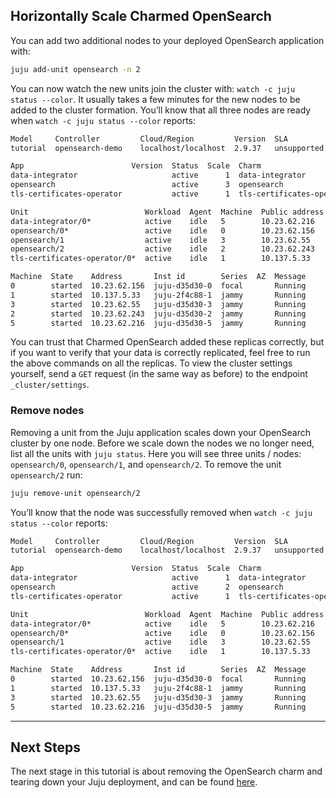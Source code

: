 ## Horizontally Scale Charmed OpenSearch

You can add two additional nodes to your deployed OpenSearch application with:

```bash
juju add-unit opensearch -n 2
```

You can now watch the new units join the cluster with: `watch -c juju status --color`. It usually takes a few minutes for the new nodes to be added to the cluster formation. You’ll know that all three nodes are ready when `watch -c juju status --color` reports:

```bash
Model     Controller         Cloud/Region         Version  SLA          Timestamp
tutorial  opensearch-demo    localhost/localhost  2.9.37   unsupported  14:42:04Z

App                        Version  Status  Scale  Charm                      Channel   Rev  Exposed  Message
data-integrator                     active      1  data-integrator            edge      3    no
opensearch                          active      3  opensearch                 dpe/edge  96   no
tls-certificates-operator           active      1  tls-certificates-operator  beta      22   no

Unit                          Workload  Agent  Machine  Public address  Ports      Message
data-integrator/0*            active    idle   5        10.23.62.216               received opensearch credentials
opensearch/0*                 active    idle   0        10.23.62.156
opensearch/1                  active    idle   3        10.23.62.55
opensearch/2                  active    idle   2        10.23.62.243
tls-certificates-operator/0*  active    idle   1        10.137.5.33

Machine  State    Address       Inst id        Series  AZ  Message
0        started  10.23.62.156  juju-d35d30-0  focal       Running
1        started  10.137.5.33   juju-2f4c88-1  jammy       Running
3        started  10.23.62.55   juju-d35d30-3  jammy       Running
2        started  10.23.62.243  juju-d35d30-2  jammy       Running
5        started  10.23.62.216  juju-d35d30-5  jammy       Running
```

You can trust that Charmed OpenSearch added these replicas correctly, but if you want to verify that your data is correctly replicated, feel free to run the above commands on all the replicas. To view the cluster settings yourself, send a `GET` request (in the same way as before) to the endpoint `_cluster/settings`.

### Remove nodes

Removing a unit from the Juju application scales down your OpenSearch cluster by one node. Before we scale down the nodes we no longer need, list all the units with `juju status`. Here you will see three units / nodes: `opensearch/0`, `opensearch/1`, and `opensearch/2`. To remove the unit `opensearch/2` run:

```bash
juju remove-unit opensearch/2
```

You’ll know that the node was successfully removed when `watch -c juju status --color` reports:

```bash
Model     Controller         Cloud/Region         Version  SLA          Timestamp
tutorial  opensearch-demo    localhost/localhost  2.9.37   unsupported  14:42:04Z

App                        Version  Status  Scale  Charm                      Channel   Rev  Exposed  Message
data-integrator                     active      1  data-integrator            edge      3    no
opensearch                          active      2  opensearch                 dpe/edge  21   no
tls-certificates-operator           active      1  tls-certificates-operator  stable      22   no

Unit                          Workload  Agent  Machine  Public address  Ports      Message
data-integrator/0*            active    idle   5        10.23.62.216               received opensearch credentials
opensearch/0*                 active    idle   0        10.23.62.156
opensearch/1                  active    idle   3        10.23.62.55
tls-certificates-operator/0*  active    idle   1        10.137.5.33

Machine  State    Address       Inst id        Series  AZ  Message
0        started  10.23.62.156  juju-d35d30-0  focal       Running
1        started  10.137.5.33   juju-2f4c88-1  jammy       Running
3        started  10.23.62.55   juju-d35d30-3  jammy       Running
5        started  10.23.62.216  juju-d35d30-5  jammy       Running
```

---

## Next Steps

The next stage in this tutorial is about removing the OpenSearch charm and tearing down your Juju deployment, and can be found [here](./tutorial-teardown.md).

